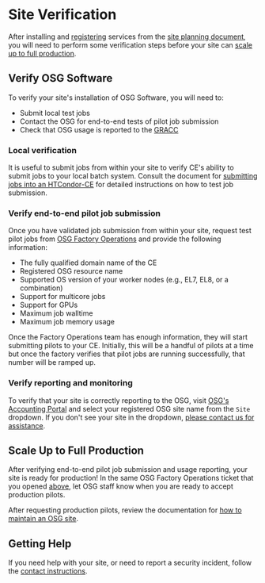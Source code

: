 Site Verification
=================

After installing and [registering](common/registration.md) services from the [site planning document](site-planning.md),
you will need to perform some verification steps before your site can
[scale up to full production](#scale-up-to-full-production).

Verify OSG Software
-------------------

To verify your site's installation of OSG Software, you will need to:

-   Submit local test jobs
-   Contact the OSG for end-to-end tests of pilot job submission
-   Check that OSG usage is reported to the [GRACC](https://gracc.opensciencegrid.org)

### Local verification ###

It is useful to submit jobs from within your site to verify CE's ability to submit jobs to your local batch system.
Consult the document for [submitting jobs into an HTCondor-CE](compute-element/submit-htcondor-ce.md) for detailed
instructions on how to test job submission.

### Verify end-to-end pilot job submission ####

Once you have validated job submission from within your site, request test pilot jobs from
[OSG Factory Operations](mailto:osg-gfactory-support@physics.ucsd.edu) and provide the following information:

-   The fully qualified domain name of the CE
-   Registered OSG resource name
-   Supported OS version of your worker nodes (e.g., EL7, EL8, or a combination)
-   Support for multicore jobs
-   Support for GPUs
-   Maximum job walltime
-   Maximum job memory usage

Once the Factory Operations team has enough information, they will start submitting pilots to your CE.
Initially, this will be a handful of pilots at a time but once the factory verifies that pilot jobs are running
successfully, that number will be ramped up.

### Verify reporting and monitoring ###

To verify that your site is correctly reporting to the OSG, visit
[OSG's Accounting Portal](https://gracc.opensciencegrid.org/dashboard/db/site-summary) and select your registered OSG
site name from the `Site` dropdown.
If you don't see your site in the dropdown,
[please contact us for assistance](common/help.md#software-or-service-support).

Scale Up to Full Production
---------------------------

After verifying end-to-end pilot job submission and usage reporting, your site is ready for production!
In the same OSG Factory Operations ticket that you opened [above](#verify-end-to-end-pilot-job-submission),
let OSG staff know when you are ready to accept production pilots.

After requesting production pilots, review the documentation for [how to maintain an OSG site](site-maintenance.md).

Getting Help
------------

If you need help with your site, or need to report a security incident, follow the [contact instructions](common/help.md).
